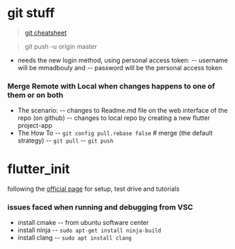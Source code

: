 # git stuff
>[git cheatsheet](https://www.codingforentrepreneurs.com/blog/setup-git-github-repo/)

> git push -u origin master
- needs the new login method, using personal access token:
-- username will be mmadbouly and 
-- password will be the personal access token

### Merge Remote with Local when changes happens to one of them or on both
- The scenario:
-- changes to Readme.md file on the web interface of the repo (on github)
-- changes to local repo by creating  a new flutter project-app
- The How To
-- `git config pull.rebase false` # merge (the default strategy)
-- `git pull`
-- `git push`



# flutter_init
following the [official page](https://docs.flutter.dev/get-started/install) for setup, test drive and tutorials
### issues faced when running and debugging from VSC
- install cmake
-- from ubuntu software center
- install ninja 
-- `sudo apt-get install ninja-build`
- install clang
-- `sudo apt install clang`
